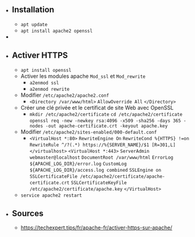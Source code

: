 - ## Installation
	- `apt update`
	- `apt install apache2 openssl`
-
- ## Activer HTTPS
	- `apt install openssl`
	- Activer les modules apache `Mod_ssl` et `Mod_rewrite`
		- `a2enmod ssl`
		- `a2enmod rewrite`
	- Modifier `/etc/apache2/apache2.conf`
		- `<Directory /var/www/html>`
		  `AllowOverride All`
		  `</Directory>`
	- Créer une clé privée et le certificat de site Web avec OpenSSL
		- `mkdir /etc/apache2/certificate`
		  `cd /etc/apache2/certificate`
		  `openssl req -new -newkey rsa:4096 -x509 -sha256 -days 365 -nodes -out apache-certificate.crt -keyout apache.key`
	- Modifier `/etc/apache2/sites-enabled/000-default.conf`
		- `<VirtualHost *:80>`
		          `RewriteEngine On`
		          `RewriteCond %{HTTPS} !=on`
		          `RewriteRule ^/?(.*) https://%{SERVER_NAME}/$1 [R=301,L]`
		  `</virtualhost>`
		  `<VirtualHost *:443>`
		          `ServerAdmin webmaster@localhost`
		          `DocumentRoot /var/www/html`
		          `ErrorLog ${APACHE_LOG_DIR}/error.log`
		          `CustomLog ${APACHE_LOG_DIR}/access.log combined`
		          `SSLEngine on`
		          `SSLCertificateFile /etc/apache2/certificate/apache-certificate.crt`
		          `SSLCertificateKeyFile /etc/apache2/certificate/apache.key`
		  `</VirtualHost>`
	- `service apache2 restart`
- ## Sources
	- https://techexpert.tips/fr/apache-fr/activer-https-sur-apache/
